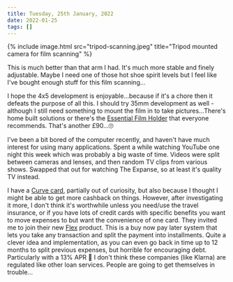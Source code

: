 ```yaml
---
title: Tuesday, 25th January, 2022
date: 2022-01-25
tags: []
---
```


{% include image.html src="tripod-scanning.jpeg" title="Tripod mounted camera for film scanning" %}

This is much better than that arm I had. It's much more stable and finely adjustable. Maybe I need one of those hot shoe spirit levels but I feel like I've bought enough stuff for this film scanning...

I hope the 4x5 development is enjoyable...because if it's a chore then it defeats the purpose of all this. I should try 35mm development as well - although I still need something to mount the film in to take pictures...There's home built solutions or there's the [Essential Film Holder](https://clifforth.co.uk/) that everyone recommends. That's another £90...🙄

I've been a bit bored of the computer recently, and haven't have much interest for using many applications. Spent a while watching YouTube one night this week which was probably a big waste of time. Videos were split between cameras and lenses, and then random TV clips from various shows. Swapped that out for watching The Expanse, so at least it's quality TV instead.

I have a [Curve card](https://www.curve.com/), partially out of curiosity, but also because I thought I might be able to get more cashback on things. However, after investigating it more, I don't think it's worthwhile unless you need/use the travel insurance, or if you have lots of credit cards with specific benefits you want to move expenses to but want the convenience of one card. They invited me to join their new [Flex](https://www.curve.com/flex/) product. This is a buy now pay later system that lets you take any transaction and split the payment into installments. Quite a clever idea and implementation, as you can even go back in time up to 12 months to split previous expenses, but horrible for encouraging debt. Particularly with a 13% APR 🤯 I don't think these companies (like Klarna) are regulated like other loan services. People are going to get themselves in trouble...
